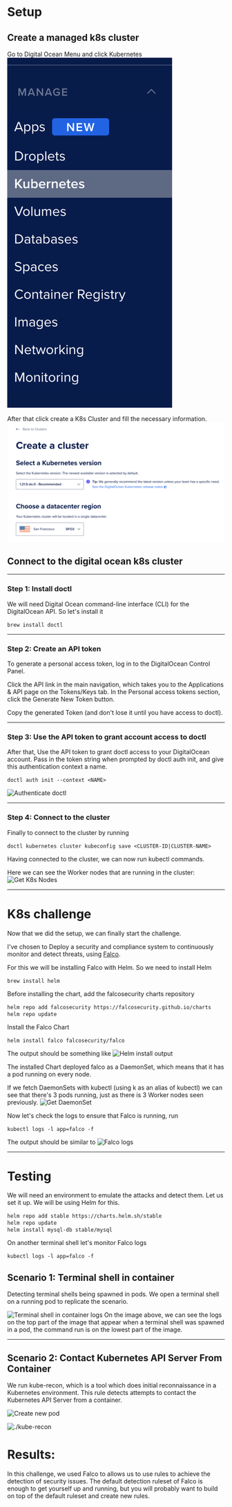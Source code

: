 # Setup
## Create a managed k8s cluster
Go to Digital Ocean Menu and click Kubernetes
![Digital Ocean Menu](img/1)

After that click create a K8s Cluster and fill the necessary information.
![Create a Cluster](img/2.png)

## Connect to the digital ocean k8s cluster

---

### Step 1: Install doctl
We will need Digital Ocean command-line interface (CLI) for the DigitalOcean API. So let's install it
````
brew install doctl
````

---

### Step 2: Create an API token

To generate a personal access token, log in to the DigitalOcean Control Panel.

Click the API link in the main navigation, which takes you to the Applications & API page on the Tokens/Keys tab. In the Personal access tokens section, click the Generate New Token button.

Copy the generated Token (and don't lose it until you have access to doctl).

---

### Step 3: Use the API token to grant account access to doctl

After that, Use the API token to grant doctl access to your DigitalOcean account. Pass in the token string when prompted by doctl auth init, and give this authentication context a name.

```
doctl auth init --context <NAME>
````

![Authenticate doctl](img/3.png)

---

### Step 4: Connect to the cluster

Finally to connect to the cluster by running
```
doctl kubernetes cluster kubeconfig save <CLUSTER-ID|CLUSTER-NAME>
```

Having connected to the cluster, we can now run kubectl commands.

Here we can see the Worker nodes that are running in the cluster:
![Get K8s Nodes](img/4.png)

---
# K8s challenge

Now that we did the setup, we can finally start the challenge.

I've chosen to Deploy a security and compliance system to continuously monitor and detect threats, using [Falco](https://falco.org/docs/).

For this we will be installing Falco with Helm. So we need to install Helm

```
brew install helm
```

Before installing the chart, add the falcosecurity charts repository
```
helm repo add falcosecurity https://falcosecurity.github.io/charts
helm repo update
```

Install the Falco Chart

```
helm install falco falcosecurity/falco
```

The output should be something like
![Helm install output](img/5.png)

The installed Chart deployed falco as a DaemonSet, which means that it has a pod running on every node.

If we fetch DaemonSets with kubectl (using k as an alias of kubectl) we can see that there's 3 pods running, just as there is 3 Worker nodes seen previously.
![Get DaemonSet](img/6.png)

Now let's check the logs to ensure that Falco is running, run

```
kubectl logs -l app=falco -f
```
The output should be similar to
![Falco logs](img/7.png)

---

# Testing

We will need an environment to emulate the attacks and detect them. Let us set it up. We will be using Helm for this.

```
helm repo add stable https://charts.helm.sh/stable
helm repo update
helm install mysql-db stable/mysql
```

On another terminal shell let's monitor Falco logs
```
kubectl logs -l app=falco -f
```

## Scenario 1: Terminal shell in container

Detecting terminal shells being spawned in pods. We open a terminal shell on a running pod to replicate the scenario.


![Terminal shell in container logs](img/8.png)
On the image above, we can see the logs on the top part of the image that appear when a terminal shell was spawned in a pod, the command run is on the lowest part of the image.

---
## Scenario 2: Contact Kubernetes API Server From Container 

We run kube-recon, which is a tool which does initial reconnaissance in a Kubernetes environment. This rule detects attempts to contact the Kubernetes API Server from a container.

![Create new pod](img/9.png)

![./kube-recon](img/10.png)

# Results:

In this challenge, we used Falco to allows us to use rules to achieve the detection of security issues. The default detection ruleset of Falco is enough to get yourself up and running, but you will probably want to build on top of the default ruleset and create new rules.
